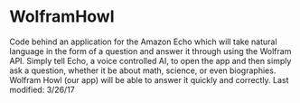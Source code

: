 # WolframHowl
Code behind an application for the Amazon Echo which will take natural language in the form of a question and answer it through using the Wolfram API. Simply tell Echo, a voice controlled AI, to open the app and then simply ask a question, whether it be about math, science, or even biographies. Wolfram Howl (our app) will be able to answer it quickly and correctly. Last modified: 3/26/17
